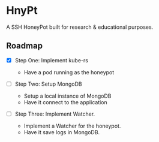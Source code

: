 # HnyPt

A SSH HoneyPot built for research & educational purposes.

## Roadmap

- [x] Step One: Implement kube-rs
  - Have a pod running as the honeypot

- [ ] Step Two: Setup MongoDB
  - Setup a local instance of MongoDB
  - Have it connect to the application

- [ ] Step Three: Implement Watcher.
  - Implement a Watcher for the honeypot.
  - Have it save logs in MongoDB.
